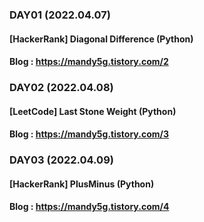 ### DAY01 (2022.04.07)
#### [HackerRank] Diagonal Difference (Python)
#### Blog : https://mandy5g.tistory.com/2

### DAY02 (2022.04.08)
#### [LeetCode] Last Stone Weight (Python)
#### Blog : https://mandy5g.tistory.com/3


### DAY03 (2022.04.09)
#### [HackerRank] PlusMinus (Python)
#### Blog : https://mandy5g.tistory.com/4
